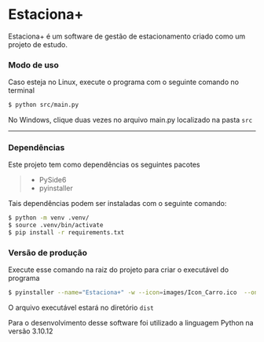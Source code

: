 # Estaciona+

 Estaciona+ é um software de gestão de estacionamento criado como um projeto de estudo.


### Modo de uso
Caso esteja no Linux, execute o programa com o seguinte comando no terminal

```bash
$ python src/main.py
```
No Windows, clique duas vezes no arquivo main.py localizado na pasta `src`

------------

### Dependências

Este projeto tem como dependências os seguintes pacotes
> * PySide6
> * pyinstaller

Tais dependências podem ser instaladas com o seguinte comando:
```bash
$ python -m venv .venv/
$ source .venv/bin/activate 
$ pip install -r requirements.txt
```
### Versão de produção

Execute esse comando na raiz do projeto para criar o executável do programa
```bash
$ pyinstaller --name="Estaciona+" -w --icon=images/Icon_Carro.ico  --onefile src/main.py
```
O arquivo executável estará no diretório `dist`

Para o desenvolvimento desse software foi utilizado a linguagem Python na versão 3.10.12